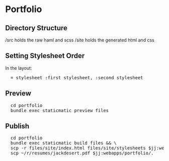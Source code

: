 Portfolio
=========

Directory Structure
-------------------

/src holds the raw haml and scss
/site holds the generated html and css


Setting Stylesheet Order
------------------------

In the layout:

<pre>
  = stylesheet :first_stylesheet, :second_stylesheet
</pre>

Preview
-------

<pre>
  cd portfolio
  bundle exec staticmatic preview files
</pre>

Publish
-------
<pre>
  cd portfolio
  bundle exec staticmatic build files && \
  scp -r files/site/index.html files/site/stylesheets $jj:webapps/portfolio/. && \
  scp ~/r/resumes/jackdesert.pdf $jj:webapps/portfolio/.
</pre>

